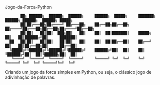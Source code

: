 Jogo-da-Forca-Python                                      
                                     
           ██╗ ██████╗  ██████╗  ██████╗     ██████╗  █████╗     ███████╗ ██████╗ ██████╗  ██████╗ █████╗ 
           ██║██╔═══██╗██╔════╝ ██╔═══██╗    ██╔══██╗██╔══██╗    ██╔════╝██╔═══██╗██╔══██╗██╔════╝██╔══██╗
           ██║██║   ██║██║  ███╗██║   ██║    ██║  ██║███████║    █████╗  ██║   ██║██████╔╝██║     ███████║
      ██   ██║██║   ██║██║   ██║██║   ██║    ██║  ██║██╔══██║    ██╔══╝  ██║   ██║██╔══██╗██║     ██╔══██║
      ╚█████╔╝╚██████╔╝╚██████╔╝╚██████╔╝    ██████╔╝██║  ██║    ██║     ╚██████╔╝██║  ██║╚██████╗██║  ██║
       ╚════╝  ╚═════╝  ╚═════╝  ╚═════╝     ╚═════╝ ╚═╝  ╚═╝    ╚═╝      ╚═════╝ ╚═╝  ╚═╝ ╚═════╝╚═╝  ╚═╝
             
Criando um jogo da forca simples em Python, ou seja, o clássico jogo de adivinhação de palavras.
